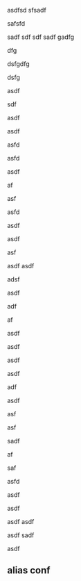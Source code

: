 asdfsd
sfsadf

safsfd

sadf
sdf
sdf
sadf
gadfg

dfg

dsfgdfg

dsfg

asdf

sdf

asdf

asdf

asfd

asfd

asdf

af

asf

asfd

asdf

asdf

asf

asdf
asdf

adsf

asdf

adf

af

asdf

asdf

asdf

asdf

adf

asdf

asf

asf

sadf

af

saf

asfd

asdf

asdf

asdf
asdf

asdf
sadf

asdf

## alias conf ##